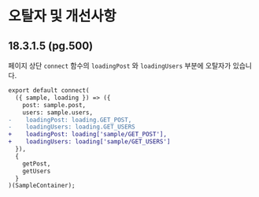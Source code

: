 # 오탈자 및 개선사항

## 18.3.1.5 (pg.500)

페이지 상단 `connect` 함수의 `loadingPost` 와 `loadingUsers` 부분에 오탈자가 있습니다.

```diff
export default connect(
  ({ sample, loading }) => ({
    post: sample.post,
    users: sample.users,
-    loadingPost: loading.GET_POST,
-    loadingUsers: loading.GET_USERS
+    loadingPost: loading['sample/GET_POST'],
+    loadingUsers: loading['sample/GET_USERS']
  }),
  {
    getPost,
    getUsers
  }
)(SampleContainer);
```
